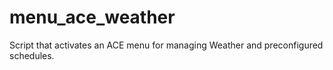 # menu_ace_weather
Script that activates an ACE menu for managing Weather and preconfigured schedules.
